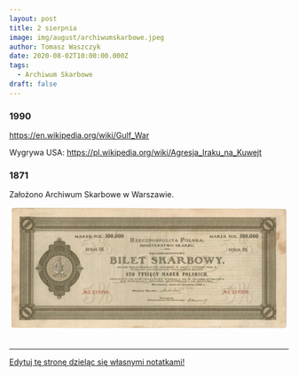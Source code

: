 ```yaml
---
layout: post
title: 2 sierpnia
image: img/august/archiwumskarbowe.jpeg
author: Tomasz Waszczyk
date: 2020-08-02T10:00:00.000Z
tags:
  - Archiwum Skarbowe
draft: false  
---
```


### 1990

https://en.wikipedia.org/wiki/Gulf_War

Wygrywa USA: https://pl.wikipedia.org/wiki/Agresja_Iraku_na_Kuwejt

### 1871

Założono Archiwum Skarbowe w Warszawie.

<img src="./img/august/archiwumskarbowe.jpeg"><br><br>

---

<a href="https://github.com/TomaszWaszczyk/historia.waszczyk.com/edit/master/src/content/august-2.md" target="_blank">Edytuj tę stronę dzieląc się własnymi notatkami!</a>
